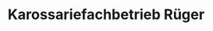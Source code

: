 ---
title: "Karossariefachbetrieb Rüger"
url: /holzminden/karossariefachbetrieb-rueger/
shop: Autowerkstatt
---